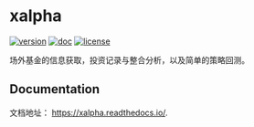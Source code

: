 xalpha
=====

[![version](https://img.shields.io/pypi/v/xalpha.svg)](https://pypi.org/project/xalpha/) 	         [![doc](https://readthedocs.org/projects/xalpha/badge/?style=flat)](https://xalpha.readthedocs.io/) 	[![license](https://img.shields.io/:license-mit-blue.svg?style=flat-square)](https://badges.mit-license.org/)

场外基金的信息获取，投资记录与整合分析，以及简单的策略回测。

## Documentation

文档地址： https://xalpha.readthedocs.io/. 
